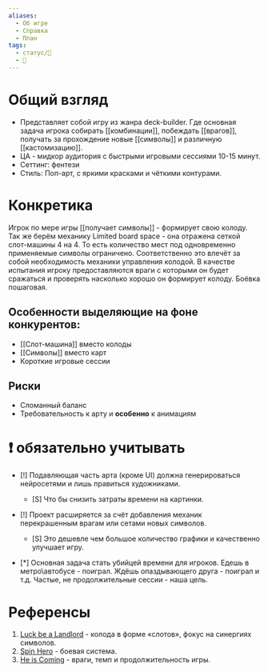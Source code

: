 ```yaml
---
aliases:
  - Об игре
  - Справка
  - План
tags:
  - статус/🌱
  - 📃
---
```

# Общий взгляд
- Представляет собой игру из жанра deck-builder. Где основная задача игрока собирать [[комбинации]], побеждать [[врагов]], получать за прохождение новые [[символы]] и различную [[кастомизацию]].
- ЦА - мидкор аудитория с быстрыми игровыми сессиями 10-15 минут.
- Сеттинг: фентези
- Стиль: Поп-арт, с яркими красками и чёткими контурами.

# Конкретика
Игрок по мере игры [[получает символы]] - формирует свою колоду.
Так же берём механику Limited board space - она отражена сеткой слот-машины 4 на 4. То есть количество мест под одновременно применяемые символы ограничено.
Соответственно это влечёт за собой необходимость механики управления колодой.
В качестве испытания игроку предоставляются враги с которыми он будет сражаться и проверять насколько хорошо он формирует колоду. Боёвка пошаговая.



## Особенности выделяющие на фоне конкурентов:
- [[Слот-машина]] вместо колоды
- [[Символы]] вместо карт
- Короткие игровые сессии

## Риски
- Сломанный баланс
- Требовательность к арту и **особенно** к анимациям

# ❗ обязательно учитывать
- [!] Подавляющая часть арта (кроме UI) должна генерироваться нейросетями и лишь правиться художниками.
	- [S] Что бы снизить затраты времени на картинки.

- [!] Проект расширяется за счёт добавления механик перекрашенным врагам или сетами новых символов.
	- [S] Это дешевле чем большое количество графики и качественно улучшает игру.
- [*] Основная задача стать убийцей времени для игроков. Едешь в метро\автобусе - поиграл. Ждёшь опаздывающего друга - поиграл и т.д. Частые, не продолжительные сессии - наша цель.

# Референсы
1. [Luck be a Landlord](https://store.steampowered.com/app/1404850/Udachi_arendodatel/) - колода в форме «слотов», фокус на синергиях символов.
2. [Spin Hero](https://store.steampowered.com/app/2917350/Spin_Hero/) - боевая система.
3. [He is Coming](https://store.steampowered.com/app/2824490/He_is_Coming/) - враги, темп и продолжительность игры.



